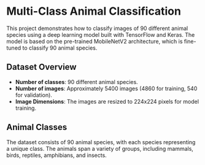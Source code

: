 # Multi-Class Animal Classification

This project demonstrates how to classify images of 90 different animal species using a deep learning model built with TensorFlow and Keras. The model is based on the pre-trained MobileNetV2 architecture, which is fine-tuned to classify 90 animal species.

## Dataset Overview
- **Number of classes**: 90 different animal species.
- **Number of images**: Approximately 5400 images (4860 for training, 540 for validation).
- **Image Dimensions**: The images are resized to 224x224 pixels for model training.

## Animal Classes
The dataset consists of 90 animal species, with each species representing a unique class. The animals span a variety of groups, including mammals, birds, reptiles, amphibians, and insects.



